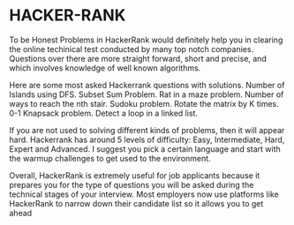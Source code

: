 # HACKER-RANK

To be Honest Problems in HackerRank would definitely help you in clearing the online techinical test conducted by many top notch companies. Questions over there are more straight forward, short and precise, and which involves knowledge of well known algorithms.

Here are some most asked Hackerrank questions with solutions.
Number of Islands using DFS.
Subset Sum Problem.
Rat in a maze problem.
Number of ways to reach the nth stair.
Sudoku problem.
Rotate the matrix by K times.
0-1 Knapsack problem.
Detect a loop in a linked list.


If you are not used to solving different kinds of problems, then it will appear hard. Hackerrank has around 5 levels of difficulty: Easy, Intermediate, Hard, Expert and Advanced. I suggest you pick a certain language and start with the warmup challenges to get used to the environment.

Overall, HackerRank is extremely useful for job applicants because it prepares you for the type of questions you will be asked during the technical stages of your interview. Most employers now use platforms like HackerRank to narrow down their candidate list so it allows you to get ahead
